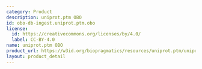 ```yaml
---
category: Product
description: uniprot.ptm OBO
id: obo-db-ingest.uniprot.ptm.obo
license:
  id: https://creativecommons.org/licenses/by/4.0/
  label: CC-BY-4.0
name: uniprot.ptm OBO
product_url: https://w3id.org/biopragmatics/resources/uniprot.ptm/uniprot.ptm.obo
layout: product_detail
---
```

